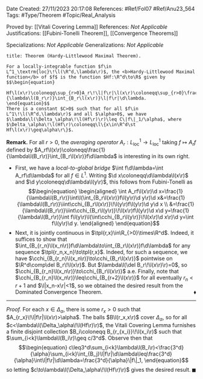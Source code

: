 <div class="topSpace"></div>

Date Created: 27/11/2023 20:17:08
References: #Ref/Fol07 #Ref/Anu23_564
Tags: #Type/Theorem #Topic/Real_Analysis

Proved by: [[Vitali Covering Lemma]]
References: <i>Not Applicable</i>
Justifications: [[Fubini-Tonelli Theorem]], [[Convergence Theorems]]

Specializations: <i>Not Applicable</i>
Generalizations: <i>Not Applicable</i>

``` ad-Theorem
title: Theorem (Hardy-Littlewood Maximal Theorem).

For a locally-integrable function $f\in L^1_\textrm{loc}\!\l(\R^d,\lambda\r)$, the <b>Hardy-Littlewood Maximal function</b> of $f$ is the function $Hf:\R^d\to\R$ given by
$$\begin{equation}
    Hf\l(x\r)\coloneqq\sup_{r>0}A_r\!\l|f\r|\l(x\r)\coloneqq\sup_{r>0}\frac{1}{\lambda\l(B_r\r)}\int_{B_r\l(x\r)}\l|f\r|\d\lambda.
\end{equation}$$
There is a constant $C>0$ such that for all $f\in L^1\!\l(\R^d,\lambda\r)$ and all $\alpha>0$, we have $\lambda\l(\Delta_\alpha\!\l(Hf\r)\r)\leq C\|f\|_1/\alpha$, where $\Delta_\alpha\!\l(Hf\r)\coloneqq\l\{x\in\R^d\st Hf\l(x\r)\geq\alpha\r\}$.

```

<b>Remark.</b> For all $r>0$, the <i>averaging operator</i> $A_r:L^1_\textrm{loc}\to L^1_\textrm{loc}$ taking $f\mapsto A_rf$ defined by $A_rf\l(x\r)\coloneqq\frac{1}{\lambda\l(B_r\r)}\int_{B_r\l(x\r)}f\d\lambda$ is interesting in its own right.
* First, we have a <i>local-to-global bridge</i> $\int f\d\lambda=\int A_rf\d\lambda$ for all $f\in L^1$. Writing $\d x\coloneqq\d\lambda\l(x\r)$ and $\d y\coloneqq\d\lambda\l(y\r)$, this follows from Fubini-Tonelli as
$$\begin{equation}
    \begin{aligned}
        \int A_rf\l(x\r)\d x=\frac{1}{\lambda\l(B_r\r)}\int\l(\int_{B_r\l(x\r)}f\l(y\r)\d y\r)\d x&=\frac{1}{\lambda\l(B_r\r)}\iint\cchi_{B_r\l(x\r)}\!\l(y\r)f\l(y\r)\d y\d x \\
        &=\frac{1}{\lambda\l(B_r\r)}\iint\cchi_{B_r\l(y\r)}\!\l(x\r)f\l(y\r)\d x\d y=\frac{1}{\lambda\l(B_r\r)}\int f\l(y\r)\l(\int\cchi_{B_r\l(y\r)}\!\l(x\r)\d x\r)\d y=\int f\l(y\r)\d y.
    \end{aligned}
\end{equation}$$
* Next, it is jointly continuous in $\tpl{r,x}\in\R_{>0}\times\R^d$. Indeed, it suffices to show that $\int_{B_{r_n}\l(x_n\r)}f\d\lambda\to\int_{B_r\l(x\r)}f\d\lambda$ for any sequence $\tpl{r_n,x_n}\to\tpl{r,x}$. Indeed, for such a sequence, we have $\cchi_{B_{r_n}\l(x_n\r)}\to\cchi_{B_r\l(x\r)}$ pointwise on $\R^d\comp\del B_r\!\l(x\r)$. But $\lambda\l(\del B_r\!\l(x\r)\r)=0$, so $\cchi_{B_{r_n}\l(x_n\r)}\to\cchi_{B_r\l(x\r)}$ a.e. Finally, note that $\cchi_{B_{r_n}\l(x_n\r)}\leq\cchi_{B_{r+2}\l(x\r)}$ for all eventually $r_n<r+1$ and $\l|x_n-x\r|<1$, so we obtained the desired result from the Dominated Convergence Theorem.<span style="float:right;">$\blacklozenge$</span>

---

<i>Proof.</i> For each $x\in\Delta_\alpha$, there is some $r_x>0$ such that $A_{r_x}\!\l|f\r|\l(x\r)>\alpha$. The balls $B\l(r_x,x\r)$ cover $\Delta_\alpha$, so for all $c<\lambda\l(\Delta_\alpha\!\l(Hf\r)\r)$, the Vitali Covering Lemma furnishes a finite disjoint collection $B_i\coloneqq B_{r_{x_i}}\!\l(x_i\r)$ such that $\sum_{i<k}\lambda\l(B_i\r)\geq c/3^d$. Observe then that
$$\begin{equation}
    c\leq3^d\sum_{i<k}\lambda\l(B_i\r)<\frac{3^d}{\alpha}\sum_{i<k}\int_{B_j}\l|f\r|\d\lambda\leq\frac{3^d}{\alpha}\int\l|f\r|\d\lambda=\frac{3^d}{\alpha}\|f\|_1,
\end{equation}$$
so letting $c\to\lambda\l(\Delta_\alpha\!\l(Hf\r)\r)$ gives the desired result.<span style="float:right;">$\blacksquare$</span>
